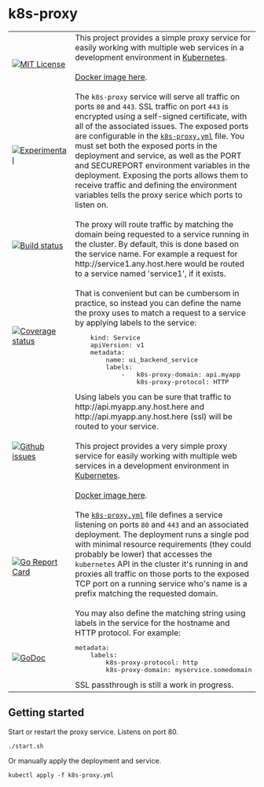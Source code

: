# k8s-proxy

<table><tbody><tr>
    <td>
        <a href="https://github.com/mkenney/k8s-proxy/blob/master/LICENSE"><img src="https://img.shields.io/github/license/mkenney/k8s-proxy.svg" alt="MIT License"></a>
    </td>
    <td rowspan="7">
        This project provides a simple proxy service for easily working with multiple web services in a development environment in <a href="https://kubernetes.io/" target="_blank">Kubernetes</a>.
        <br><br>
        <a href="https://hub.docker.com/r/mkenney/k8s-proxy/">Docker image here</a>.
        <br><br>
        The <code>k8s-proxy</code> service will serve all traffic on ports <code>80</code> and <code>443</code>. SSL traffic on port <code>443</code> is encrypted using a self-signed certificate, with all of the associated issues. The exposed ports are configurable in the <a href="https://github.com/mkenney/k8s-proxy/blob/master/k8s-proxy.yml"><code>k8s-proxy.yml</code></a> file. You must set both the exposed ports in the deployment and service, as well as the PORT and SECUREPORT environment variables in the deployment. Exposing the ports allows them to receive traffic and defining the environment variables tells the proxy serice which ports to listen on.
        <br><br>
        The proxy will route traffic by matching the domain being requested to a service running in the cluster. By default, this is done based on the service name. For example a request for http://service1.any.host.here would be routed to a service named 'service1', if it exists.
        <br><br>
        That is convenient but can be cumbersom in practice, so instead you can define the name the proxy uses to match a request to a service by applying labels to the service:
        <div><pre>    kind: Service
    apiVersion: v1
    metadata:
        name: ui_backend_service
        labels:
            -   k8s-proxy-domain: api.myapp
                k8s-proxy-protocol: HTTP</pre></div>
        Using labels you can be sure that traffic to http://api.myapp.any.host.here and http://api.myapp.any.host.here (ssl) will be routed to your service.
        <br><br>
        This project provides a very simple proxy service for easily working with multiple web services in a development environment in <a href="https://kubernetes.io/" target="_blank">Kubernetes</a>.
        <br><br>
        <a href="https://hub.docker.com/r/mkenney/k8s-proxy/">Docker image here</a>.
        <br><br>
		The <a href="https://github.com/mkenney/k8s-proxy/blob/master/k8s-proxy.yml"><code>k8s-proxy.yml</code></a> file defines a service listening on ports <code>80</code> and <code>443</code> and an associated deployment. The deployment runs a single pod with minimal resource requirements (they could probably be lower) that accesses the <code>kubernetes</code> API in the cluster it's running in and proxies all traffic on those ports to the exposed TCP port on a running service who's name is a prefix matching the requested domain.
        <br><br>
        You may also define the matching string using labels in the service for the hostname and HTTP protocol. For example: <pre>metadata:
    labels:
        k8s-proxy-protocol: http
        k8s-proxy-domain: myservice.somedomain</pre></div>
		SSL passthrough is still a work in progress.
    </td>
</tr><tr>
    <td>
        <a href="https://github.com/mkenney/software-guides/blob/master/STABILITY-BADGES.md#experimental"><img src="https://img.shields.io/badge/stability-experimental-orange.svg" alt="Experimental"></a>
    </td>
</tr><tr>
    <td width="150">
        <a href="https://travis-ci.org/mkenney/k8s-proxy"><img src="https://travis-ci.org/mkenney/k8s-proxy.svg?branch=master" alt="Build status"></a>
    </td>
</tr><tr>
    <td width="150">
        <a href="https://codecov.io/gh/mkenney/k8s-proxy"><img src="https://img.shields.io/codecov/c/github/mkenney/k8s-proxy/master.svg" alt="Coverage status"></a>
    </td>
</tr><tr>
    <td>
        <a href="https://github.com/mkenney/k8s-proxy/issues"><img src="https://img.shields.io/github/issues-raw/mkenney/k8s-proxy.svg" alt="Github issues"></a>
    </td>
</tr><tr>
    <td>
        <a href="https://goreportcard.com/report/github.com/mkenney/k8s-proxy"><img src="https://goreportcard.com/badge/github.com/mkenney/k8s-proxy" alt="Go Report Card"></a>
    </td>
</tr><tr>
    <td>
        <a href="https://godoc.org/github.com/mkenney/k8s-proxy/pkg"><img src="https://godoc.org/github.com/mkenney/k8s-proxy/pkg?status.svg" alt="GoDoc"></a>
    </td>
</tr></tbody></table>

## Getting started

Start or restart the proxy service. Listens on port 80.
```
./start.sh
```

Or manually apply the deployment and service.
```
kubectl apply -f k8s-proxy.yml
```
